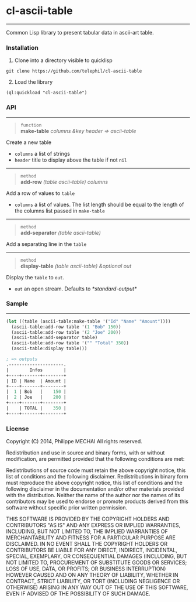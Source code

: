 # cl-ascii-table
---
Common Lisp library to present tabular data in ascii-art table.

### Installation
1. Clone into a directory visible to quicklisp  
```
git clone https://github.com/telephil/cl-ascii-table
```
2. Load the library  
```
(ql:quickload "cl-ascii-table")
```

### API
---
> `function`  
> **make-table** _columns &key header => ascii-table_

Create a new table
* `columns` a list of strings
* `header` title to display above the table if not `nil`
  
  
---
> `method`  
> **add-row** _(table ascii-table) columns_

Add a row of values to `table`
* `columns` a list of values. The list length should be equal to the length of the columns list passed in `make-table`

---
> `method`  
> **add-separator** _(table ascii-table)_

Add a separating line in the `table`

---
> `method`  
> **display-table** _(table ascii-table) &optional out_

Display the `table` to `out`.
* `out` an open stream. Defaults to _\*standard-output\*_

### Sample
---
```lisp
(let ((table (ascii-table:make-table '("Id" "Name" "Amount"))))
  (ascii-table:add-row table '(1 "Bob" 150))
  (ascii-table:add-row table '(2 "Joe" 200))
  (ascii-table:add-separator table)
  (ascii-table:add-row table '("" "Total" 350))
  (ascii-table:display table)))

; => outputs
.---------------------.  
|        Infos        |
+----+-------+--------+  
| ID | Name  | Amount |  
+----+-------+--------+  
|  1 | Bob   |    150 |  
|  2 | Joe   |    200 |  
+----+-------+--------+  
|    | TOTAL |    350 |  
+----+-------+--------+ 
```

### License
Copyright (C) 2014, Philippe MECHAI
All rights reserved.

Redistribution and use in source and binary forms, with or without
modification, are permitted provided that the following conditions are met:

Redistributions of source code must retain the above copyright notice, this
list of conditions and the following disclaimer. 
Redistributions in binary form must reproduce the above copyright notice,
this list of conditions and the following disclaimer in the documentation
and/or other materials provided with the distribution. 
Neither the name of the author nor the names of its contributors may be
used to endorse or promote products derived from this software without
specific prior written permission. 

THIS SOFTWARE IS PROVIDED BY THE COPYRIGHT HOLDERS AND CONTRIBUTORS "AS IS"
AND ANY EXPRESS OR IMPLIED WARRANTIES, INCLUDING, BUT NOT LIMITED TO, THE
IMPLIED WARRANTIES OF MERCHANTABILITY AND FITNESS FOR A PARTICULAR PURPOSE
ARE DISCLAIMED. IN NO EVENT SHALL THE COPYRIGHT HOLDERS OR CONTRIBUTORS BE
LIABLE FOR ANY DIRECT, INDIRECT, INCIDENTAL, SPECIAL, EXEMPLARY, OR 
CONSEQUENTIAL DAMAGES (INCLUDING, BUT NOT LIMITED TO, PROCUREMENT OF
SUBSTITUTE GOODS OR SERVICES; LOSS OF USE, DATA, OR PROFITS; OR BUSINESS
INTERRUPTION) HOWEVER CAUSED AND ON ANY THEORY OF LIABILITY, WHETHER IN
CONTRACT, STRICT LIABILITY, OR TORT (INCLUDING NEGLIGENCE OR OTHERWISE)
ARISING IN ANY WAY OUT OF THE USE OF THIS SOFTWARE, EVEN IF ADVISED OF THE
POSSIBILITY OF SUCH DAMAGE.

